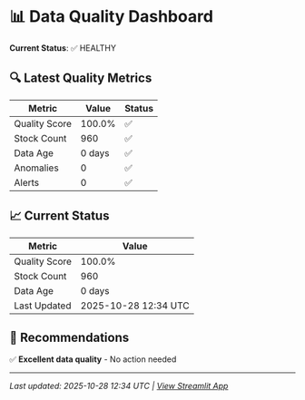 # 📊 Data Quality Dashboard

**Current Status**: ✅ HEALTHY

## 🔍 Latest Quality Metrics

| Metric | Value | Status |
|--------|-------|--------|
| Quality Score | 100.0% | ✅ |
| Stock Count | 960 | ✅ |
| Data Age | 0 days | ✅ |
| Anomalies | 0 | ✅ |
| Alerts | 0 | ✅ |


## 📈 Current Status

| Metric | Value |
|--------|-------|
| Quality Score | 100.0% |
| Stock Count | 960 |
| Data Age | 0 days |
| Last Updated | 2025-10-28 12:34 UTC |

## 🎯 Recommendations

✅ **Excellent data quality** - No action needed


---
*Last updated: 2025-10-28 12:34 UTC | [View Streamlit App](https://modernmagicformula.streamlit.app)*
